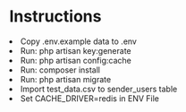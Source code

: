 # Instructions
<li>Copy .env.example data to .env</li>
<li>Run: php artisan key:generate</li>
<li>Run: php artisan config:cache</li>
<li>Run: composer install</li>
<li>Run: php artisan migrate</li>
<li>Import test_data.csv to sender_users table</li>
<li>Set CACHE_DRIVER=redis in ENV File</li>
